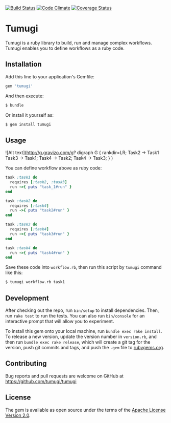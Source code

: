 [![Build Status](https://travis-ci.org/tumugi/tumugi.svg)](https://travis-ci.org/tumugi/tumugi) [![Code Climate](https://codeclimate.com/github/tumugi/tumugi/badges/gpa.svg)](https://codeclimate.com/github/tumugi/tumugi) [![Coverage Status](https://coveralls.io/repos/tumugi/tumugi/badge.svg?branch=master&service=github)](https://coveralls.io/github/tumugi/tumugi?branch=master)

# Tumugi

Tumugi is a ruby library to build, run and manage complex workflows. Tumugi enables you to define workflows as a ruby code.

## Installation

Add this line to your application's Gemfile:

```ruby
gem 'tumugi'
```

And then execute:

```bash
$ bundle
```

Or install it yourself as:

```bash
$ gem install tumugi
```

## Usage

![Alt text](http://g.gravizo.com/g?
  digraph G {
    rankdir=LR;
    Task2 -> Task1
    Task3 -> Task1;
    Task4 -> Task2;
    Task4 -> Task3;
  }
)

You can define workflow above as ruby code:

```rb
task :task1 do
  requires [:task2, :task3]
  run ->{ puts "task_1#run" }
end

task :task2 do
  requires [:task4]
  run ->{ puts "task2#run" }
end

task :task3 do
  requires [:task4]
  run ->{ puts "task3#run" }
end

task :task4 do
  run ->{ puts "task4#run" }
end
```

Save these code into `workflow.rb`,
then run this script by `tumugi` command like this:

```bash
$ tumugi workflow.rb task1
```

## Development

After checking out the repo, run `bin/setup` to install dependencies. Then, run `rake test` to run the tests. You can also run `bin/console` for an interactive prompt that will allow you to experiment.

To install this gem onto your local machine, run `bundle exec rake install`. To release a new version, update the version number in `version.rb`, and then run `bundle exec rake release`, which will create a git tag for the version, push git commits and tags, and push the `.gem` file to [rubygems.org](https://rubygems.org).

## Contributing

Bug reports and pull requests are welcome on GitHub at https://github.com/tumugi/tumugi

## License

The gem is available as open source under the terms of the [Apache License
Version 2.0](http://www.apache.org/licenses/).
